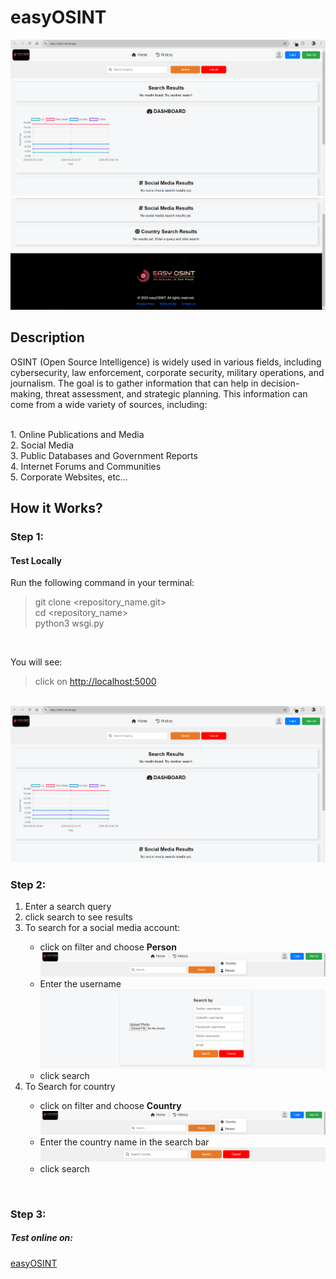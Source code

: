 <h1>easyOSINT</h1>
<img src=Capture60.PNG>
<img src="Capture61.PNG">
<br>
<h2>Description</h2>
<p>OSINT (Open Source Intelligence) is widely used in various fields, including cybersecurity, law
enforcement, corporate security, military operations, and journalism. The goal
is to gather information that can help in decision-making, threat assessment,
and strategic planning. This information can come from a wide variety of sources, including:</p><br>
1. Online Publications and Media<br>
2. Social Media<br>
3. Public Databases and Government Reports<br>
4. Internet Forums and Communities<br>
5. Corporate Websites, etc…<br>

<h2>How it Works?</h2>
<h3>Step 1:</h3>
<h4>Test Locally</h4>
<p>Run the following command in your terminal:</p>

>git clone <repository_name.git><br>
>cd <repository_name><br>
>python3 wsgi.py

<br>
<p>You will see:</p>

>click on <http://localhost:5000>

<br>
<img src="Capture60.PNG">

<h3>Step 2:</h3>
<ol>
    <li>Enter a search query</li>
    <li>click search to see results</li>
    <li>To search for a social media account:</li>
    <ul>
        <li>click on filter and choose <strong>Person</strong></li>
        <img src="Capture62.PNG">
        <li>Enter the username</li>
        <img src="Capture64.PNG">
        <li>click search</li>
    </ul>
    <li>To Search for country</li>
    <ul>
        <li>click on filter and choose <strong>Country</strong></li>
        <img src="Capture62.PNG">
        <li>Enter the country name in the search bar</li>
        <img src="Capture63.PNG">
        <li>click search</li>
    </ul>
</ol>
<br>
<h3>Step 3:</h3>
<h5>Test online on:</h5>
<a href="https://easy-osint.vercel.app/" target="blank">easyOSINT</a>